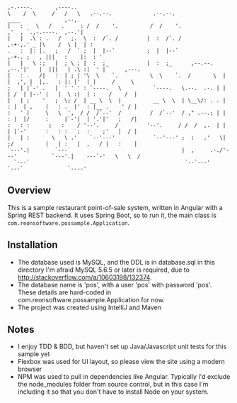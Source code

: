     
    ,-.----.       ,----..
    \    /  \     /   /   \   .--.--.             .--.--.                         ____              ,--,
    |   :    \   /   .     : /  /    '.          /  /    '.                     ,'  , `.,-.----.  ,--.'|
    |   |  .\ : .   /   ;.  \  :  /`. /         |  :  /`. /                  ,-+-,.' _ |\    /  \ |  | :
    .   :  |: |.   ;   /  ` ;  |  |--`          ;  |  |--`                ,-+-. ;   , |||   :    |:  : '
    |   |   \ :;   |  ; \ ; |  :  ;_            |  :  ;_      ,--.--.    ,--.'|'   |  |||   | .\ :|  ' |      ,---.
    |   : .   /|   :  | ; | '\  \    `.          \  \    `.  /       \  |   |  ,', |  |,.   : |: |'  | |     /     \
    ;   | |`-' .   |  ' ' ' : `----.   \          `----.   \.--.  .-. | |   | /  | |--' |   |  \ :|  | :    /    /  |
    |   | ;    '   ;  \; /  | __ \  \  |          __ \  \  | \__\/: . . |   : |  | ,    |   : .  |'  : |__ .    ' / |
    :   ' |     \   \  ',  / /  /`--'  /         /  /`--'  / ," .--.; | |   : |  |/     :     |`-'|  | '.'|'   ;   /|
    :   : :      ;   :    / '--'.     /         '--'.     / /  /  ,.  | |   | |`-'      :   : :   ;  :    ;'   |  / |
    |   | :       \   \ .'    `--'---'            `--'---' ;  :   .'   \|   ;/          |   | :   |  ,   / |   :    |
    `---'.|        `---`                                   |  ,     .-./'---'           `---'.|    ---`-'   \   \  /
      `---`                                                 `--`---'                      `---`              `----'


Overview
--------

This is a sample restaurant point-of-sale system, written in Angular with a Spring REST backend.
It uses Spring Boot, so to run it, the main class is `com.reonsoftware.possample.Application`.

Installation
------------

 - The database used is MySQL, and the DDL is in database.sql in this directory
   I'm afraid MySQL 5.6.5 or later is required, due to http://stackoverflow.com/a/10603198/132374.
 - The database name is 'pos', with a user 'pos' with password 'pos'.  These details are hard-coded 
   in com.reonsoftware.possample.Application for now.
 - The project was created using IntelliJ and Maven

Notes
-----

 - I enjoy TDD & BDD, but haven't set up Java/Javascript unit tests for this sample yet
 - Flexbox was used for UI layout, so please view the site using a modern browser
 - NPM was used to pull in dependencies like Angular.  Typically I'd exclude the node_modules folder from source
   control, but in this case I'm including it so that you don't have to install Node on your system.